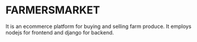 # FARMERSMARKET
It is an ecommerce platform for buying and selling farm produce.
It employs nodejs for frontend and django for backend.
